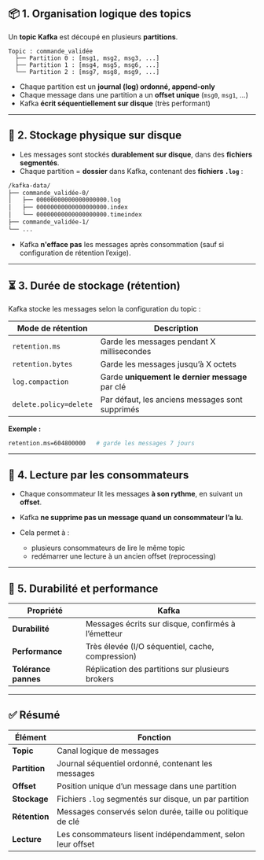 ## 📦 1. **Organisation logique des topics**

Un **topic Kafka** est découpé en plusieurs **partitions**.

```
Topic : commande_validée
  ├── Partition 0 : [msg1, msg2, msg3, ...]
  ├── Partition 1 : [msg4, msg5, msg6, ...]
  └── Partition 2 : [msg7, msg8, msg9, ...]
```

* Chaque partition est un **journal (log) ordonné, append-only**
* Chaque message dans une partition a un **offset unique** (`msg0`, `msg1`, …)
* Kafka **écrit séquentiellement sur disque** (très performant)

---

## 💾 2. **Stockage physique sur disque**

* Les messages sont stockés **durablement sur disque**, dans des **fichiers segmentés**.
* Chaque partition = **dossier** dans Kafka, contenant des **fichiers `.log`** :

```bash
/kafka-data/
├── commande_validée-0/
│   ├── 00000000000000000000.log
│   ├── 00000000000000000000.index
│   └── 00000000000000000000.timeindex
├── commande_validée-1/
└── ...
```

* Kafka **n'efface pas** les messages après consommation (sauf si configuration de rétention l’exige).

---

## ⏳ 3. **Durée de stockage (rétention)**

Kafka stocke les messages selon la configuration du topic :

| Mode de rétention      | Description                                     |
| ---------------------- | ----------------------------------------------- |
| `retention.ms`         | Garde les messages pendant X millisecondes      |
| `retention.bytes`      | Garde les messages jusqu’à X octets             |
| `log.compaction`       | Garde **uniquement le dernier message** par clé |
| `delete.policy=delete` | Par défaut, les anciens messages sont supprimés |

**Exemple :**

```bash
retention.ms=604800000   # garde les messages 7 jours
```

---

## 🔄 4. **Lecture par les consommateurs**

* Chaque consommateur lit les messages **à son rythme**, en suivant un **offset**.
* Kafka **ne supprime pas un message quand un consommateur l’a lu**.
* Cela permet à :

  * plusieurs consommateurs de lire le même topic
  * redémarrer une lecture à un ancien offset (reprocessing)

---

## 🔐 5. **Durabilité et performance**

| Propriété            | Kafka                                              |
| -------------------- | -------------------------------------------------- |
| **Durabilité**       | Messages écrits sur disque, confirmés à l’émetteur |
| **Performance**      | Très élevée (I/O séquentiel, cache, compression)   |
| **Tolérance pannes** | Réplication des partitions sur plusieurs brokers   |

---

## ✅ Résumé

| Élément       | Fonction                                                   |
| ------------- | ---------------------------------------------------------- |
| **Topic**     | Canal logique de messages                                  |
| **Partition** | Journal séquentiel ordonné, contenant les messages         |
| **Offset**    | Position unique d’un message dans une partition            |
| **Stockage**  | Fichiers `.log` segmentés sur disque, un par partition     |
| **Rétention** | Messages conservés selon durée, taille ou politique de clé |
| **Lecture**   | Les consommateurs lisent indépendamment, selon leur offset |

